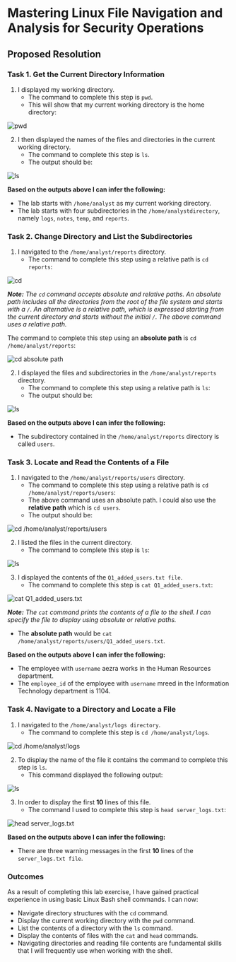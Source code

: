 # Mastering Linux File Navigation and Analysis for Security Operations

## Proposed Resolution

### Task 1. Get the Current Directory Information

1. I displayed my working directory.
      * The command to complete this step is `pwd`.
      * This will show that my current working directory is the home directory:

![pwd](https://github.com/user-attachments/assets/05668ec4-36df-41f4-8059-c0d8b430a9fa)

2. I then displayed the names of the files and directories in the current working directory.
      * The command to complete this step is `ls`.
      * The output should be:

![ls](https://github.com/user-attachments/assets/867dd533-9b94-45ab-8603-765b44d2fbeb)

**Based on the outputs above I can infer the following:**
* The lab starts with `/home/analyst` as my current working directory.
* The lab starts with four subdirectories in the `/home/analystdirectory`, namely `logs`, `notes`, `temp`, and `reports`.
  
### Task 2. Change Directory and List the Subdirectories

1. I navigated to the `/home/analyst/reports` directory.
    * The command to complete this step using a relative path is `cd reports`:

![cd](https://github.com/user-attachments/assets/0d55f873-51ad-4858-8746-311e5c7c3760)

***Note:** The `cd` command accepts absolute and relative paths. An absolute path includes all the directories from the root of the file system and starts with a `/`. An alternative is a relative path, which is expressed starting from the current directory and starts without the initial `/`. The above command uses a relative path.* 

The command to complete this step using an **absolute path** is `cd /home/analyst/reports`:

![cd absolute path](https://github.com/user-attachments/assets/43b2830a-5acc-4390-80b4-f1043f208ca9)

2. I displayed the files and subdirectories in the `/home/analyst/reports` directory.
    * The command to complete this step using a relative path is `ls`:
    * The output should be:

![ls](https://github.com/user-attachments/assets/3a37c2b3-6375-4d48-9b79-493215499fa3)

**Based on the outputs above I can infer the following:**
* The subdirectory contained in the `/home/analyst/reports` directory is called `users`.

### Task 3. Locate and Read the Contents of a File

1. I navigated to the `/home/analyst/reports/users` directory.
      * The command to complete this step using a relative path is `cd /home/analyst/reports/users`:
      * The above command uses an absolute path. I could also use the **relative path** which is `cd users`.
      * The output should be:
  
![cd /home/analyst/reports/users](https://github.com/user-attachments/assets/926ae603-0ed6-4d80-9675-61c5d7ff30c4)

2. I listed the files in the current directory.
    * The command to complete this step is `ls`:

![ls](https://github.com/user-attachments/assets/a081c217-d15c-4c81-9a3e-e0e9ad350b53)

3. I displayed the contents of the `Q1_added_users.txt file`. 
    * The command to complete this step is `cat Q1_added_users.txt`:

![cat Q1_added_users.txt](https://github.com/user-attachments/assets/6b81dec1-38f8-4ba8-9995-a2802dc3df96)

***Note:** The `cat` command prints the contents of a file to the shell. I can specify the file to display using absolute or relative paths.*
* The **absolute path** would be `cat /home/analyst/reports/users/Q1_added_users.txt`.

**Based on the outputs above I can infer the following:**
* The employee with `username` aezra works in the Human Resources department.
* The `employee_id` of the employee with  `username` mreed in the Information Technology department is 1104.

### Task 4. Navigate to a Directory and Locate a File

1. I navigated to the `/home/analyst/logs directory`. 
    * The command to complete this step is `cd /home/analyst/logs`.

![cd /home/analyst/logs](https://github.com/user-attachments/assets/8014c5ac-47f5-49b1-ac87-b497c54f3b64)

2. To display the name of the file it contains the command to complete this step is `ls`.
    * This command displayed the following output:

![ls](https://github.com/user-attachments/assets/3c86101f-16df-4939-b118-a62ae5abd032)

3. In order to display the first **10** lines of this file.
    * The command I used to complete this step is `head server_logs.txt`:

![head server_logs.txt](https://github.com/user-attachments/assets/4d689ba6-d490-43ee-ba9a-b0267a84ef06)

**Based on the outputs above I can infer the following:**
* There are three warning messages in the first **10** lines of the `server_logs.txt file`.

### Outcomes

As a result of completing this lab exercise, I have gained practical experience in using basic Linux Bash shell commands. I can now:

* Navigate directory structures with the `cd` command.
* Display the current working directory with the `pwd` command.
* List the contents of a directory with the `ls` command.
* Display the contents of files with the `cat` and `head` commands.
* Navigating directories and reading file contents are fundamental skills that I will frequently use when working with the shell.
